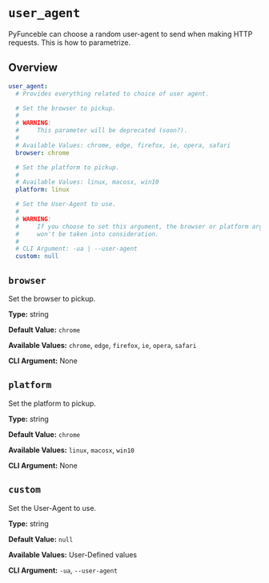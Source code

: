 # `user_agent`

PyFunceble can choose a random user-agent to send when making HTTP requests.
This is how to parametrize.

## Overview

```yaml title=".PyFunceble.overwrite.yaml"
user_agent:
  # Provides everything related to choice of user agent.

  # Set the browser to pickup.
  #
  # WARNING:
  #     This parameter will be deprecated (soon?).
  #
  # Available Values: chrome, edge, firefox, ie, opera, safari
  browser: chrome

  # Set the platform to pickup.
  #
  # Available Values: linux, macosx, win10
  platform: linux

  # Set the User-Agent to use.
  #
  # WARNING:
  #     If you choose to set this argument, the browser or platform arguments
  #     won't be taken into consideration.
  #
  # CLI Argument: -ua | --user-agent
  custom: null
```

## `browser`

Set the browser to pickup.

**Type:** string

**Default Value:** `chrome`

**Available Values:** `chrome`, `edge`, `firefox`, `ie`, `opera`, `safari`

**CLI Argument:** None

## `platform`

Set the platform to pickup.

**Type:** string

**Default Value:** `chrome`

**Available Values:** `linux`, `macosx`, `win10`

**CLI Argument:** None

## `custom`

Set the User-Agent to use.

**Type:** string

**Default Value:** `null`

**Available Values:** User-Defined values

**CLI Argument:** `-ua`, `--user-agent`
